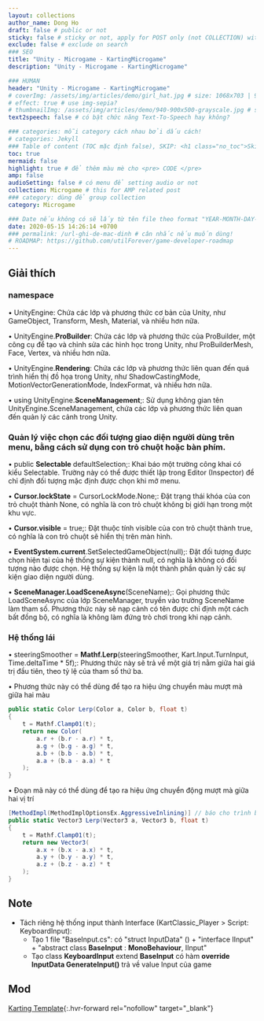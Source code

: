 ```yaml
---
layout: collections
author_name: Dong Ho
draft: false # public or not
sticky: false # sticky or not, apply for POST only (not COLLECTION) with including thumbnailImg
exclude: false # exclude on search
### SEO
title: "Unity - Microgame - KartingMicrogame"
description: "Unity - Microgame - KartingMicrogame"

### HUMAN
header: "Unity - Microgame - KartingMicrogame"
# coverImg: /assets/img/articles/demo/girl_hat.jpg # size: 1068x703 | 900x500 | 600x400
# effect: true # use img-sepia?
# thumbnailImg: /assets/img/articles/demo/940-900x500-grayscale.jpg # size: 900x500 | 600x400
text2speech: false # có bật chức năng Text-To-Speech hay không?

### categories: mỗi category cách nhau bởi dấu cách!
# categories: Jekyll
### Table of content (TOC mặc định false), SKIP: <h1 class="no_toc">Skip toc</h1> hoặc <div class="no_toc_section">
toc: true
mermaid: false
highlight: true # để thêm màu mè cho <pre> CODE </pre>
amp: false
audioSetting: false # có menu để setting audio or not
collection: Microgame # this for AMP related post
### category: dùng để group collection
category: Microgame

### Date nếu không có sẽ lấy từ tên file theo format "YEAR-MONTH-DAY-title.md"
date: 2020-05-15 14:26:14 +0700
### permalink: /url-ghi-de-mac-dinh # cân nhắc nếu muốn dùng!
# ROADMAP: https://github.com/utilForever/game-developer-roadmap
---
```


## Giải thích

### namespace

•  UnityEngine: Chứa các lớp và phương thức cơ bản của Unity, như GameObject, Transform, Mesh, Material, và nhiều hơn nữa.

•  UnityEngine.**ProBuilder**: Chứa các lớp và phương thức của ProBuilder, một công cụ để tạo và chỉnh sửa các hình học trong Unity, như ProBuilderMesh, Face, Vertex, và nhiều hơn nữa.

•  UnityEngine.**Rendering**: Chứa các lớp và phương thức liên quan đến quá trình hiển thị đồ họa trong Unity, như ShadowCastingMode, MotionVectorGenerationMode, IndexFormat, và nhiều hơn nữa.

•  using UnityEngine.**SceneManagement**;: Sử dụng không gian tên UnityEngine.SceneManagement, chứa các lớp và phương thức liên quan đến quản lý các cảnh trong Unity.

### Quản lý việc chọn các đối tượng giao diện người dùng trên menu, bằng cách sử dụng con trỏ chuột hoặc bàn phím.

•  public **Selectable** defaultSelection;: Khai báo một trường công khai có kiểu Selectable. Trường này có thể được thiết lập trong Editor (Inspector) để chỉ định đối tượng mặc định được chọn khi mở menu.

•  **Cursor.lockState** = CursorLockMode.None;: Đặt trạng thái khóa của con trỏ chuột thành None, có nghĩa là con trỏ chuột không bị giới hạn trong một khu vực.

•  **Cursor.visible** = true;: Đặt thuộc tính visible của con trỏ chuột thành true, có nghĩa là con trỏ chuột sẽ hiển thị trên màn hình.

•  **EventSystem.current**.SetSelectedGameObject(null);: Đặt đối tượng được chọn hiện tại của hệ thống sự kiện thành null, có nghĩa là không có đối tượng nào được chọn. Hệ thống sự kiện là một thành phần quản lý các sự kiện giao diện người dùng.

•  **SceneManager.LoadSceneAsync**(SceneName);: Gọi phương thức LoadSceneAsync của lớp SceneManager, truyền vào trường SceneName làm tham số. Phương thức này sẽ nạp cảnh có tên được chỉ định một cách bất đồng bộ, có nghĩa là không làm đứng trò chơi trong khi nạp cảnh.

### Hệ thống lái

•  steeringSmoother = **Mathf.Lerp**(steeringSmoother, Kart.Input.TurnInput, Time.deltaTime * 5f);: Phương thức này sẽ trả về một giá trị nằm giữa hai giá trị đầu tiên, theo tỷ lệ của tham số thứ ba.

•  Phương thức này có thể dùng để tạo ra hiệu ứng chuyển màu mượt mà giữa hai màu<br>
```csharp
public static Color Lerp(Color a, Color b, float t)
{
    t = Mathf.Clamp01(t);
    return new Color(
        a.r + (b.r - a.r) * t,
        a.g + (b.g - a.g) * t,
        a.b + (b.b - a.b) * t,
        a.a + (b.a - a.a) * t
    );
}
```

•  Đoạn mã này có thể dùng để tạo ra hiệu ứng chuyển động mượt mà giữa hai vị trí<br>
```csharp
[MethodImpl(MethodImplOptionsEx.AggressiveInlining)] // báo cho trình biên dịch rằng nên thực hiện inline cho phương thức này. Inline là một kỹ thuật tối ưu hóa mã, giúp giảm thời gian thực thi bằng cách thay thế lời gọi phương thức bằng nội dung của phương thức
public static Vector3 Lerp(Vector3 a, Vector3 b, float t)
{
    t = Mathf.Clamp01(t);
    return new Vector3(
        a.x + (b.x - a.x) * t,
        a.y + (b.y - a.y) * t,
        a.z + (b.z - a.z) * t
    );
}
```


## Note

- Tách riêng hệ thống input thành Interface (KartClassic_Player > Script: KeyboardInput):
    + Tạo 1 file "BaseInput.cs": có "struct InputData" () + "interface IInput" + "abstract class **BaseInput** : **MonoBehaviour**, IInput"
    + Tạo class **KeyboardInput** extend **BaseInput** có hàm **override InputData GenerateInput()** trả về value Input của game


## Mod

[Karting Template](https://learn.unity.com/project/karting-template){:.hvr-forward rel="nofollow" target="_blank"}